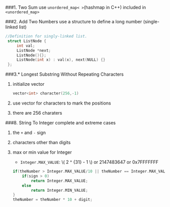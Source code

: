 ###1. Two Sum
use `unordered_map< >`(hashmap in C++) included in `<unordered_map>`

###2. Add Two Numbers
use a structure to define a long number (single-linked list)

```cpp
//Definition for singly-linked list.
 struct ListNode {
     int val;
     ListNode *next;
	 ListNode(){};
     ListNode(int x) : val(x), next(NULL) {}
 };
```
 

###3.* Longest Substring Without Repeating Characters
1. initialize vector 

	```cpp
	vector<int> character(256,-1)
	```
2. use vector for characters to mark the positions
3. there are 256 charaters

###8. String To Integer
complete and extreme cases

1. the `+` and `-` sign
2. characters other than digits
3. max or min value for Integer
	* `Integer.MAX_VALUE`: \\( 2 ^ {31} - 1 \\) or  2147483647 or 0x7FFFFFFF
	

	```cpp
	if(theNumber > Integer.MAX_VALUE/10 || theNumber == Integer.MAX_VALUE/10 && digit > Integer.MAX_VALUE % 10) {
    	if(sign > 0) 
    		return Integer.MAX_VALUE;
    	else
    		return Integer.MIN_VALUE;
	}
	theNumber = theNumber * 10 + digit;
	```

	




